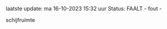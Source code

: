 laatste update: 
ma 16-10-2023 15:32   uur 
Status: FAALT - fout - 
<div class="service R">schijfruimte</div>